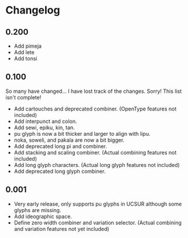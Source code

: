 # Changelog

## 0.200

- Add pimeja
- Add lete
- Add tonsi

## 0.100

So many have changed... I have lost track of the changes. Sorry! This list isn't complete!

- Add cartouches and deprecated combiner. (OpenType features not included)
- Add interpunct and colon.
- Add sewi, epiku, kin, tan.
- pu glyph is now a bit thicker and larger to align with lipu.
- noka, soweli, and pakala are now a bit bigger.
- Add deprecated long pi and combiner.
- Add stacking and scaling combiner. (Actual combining features not included)
- Add long glyph characters. (Actual long glyph features not included)
- Add deprecated long glyph combiner.

## 0.001

- Very early release, only supports pu glyphs in UCSUR although some glyphs are
  missing.
- Add ideographic space.
- Define zero width combiner and variation selector. (Actual combining and
  variation features not yet included)
